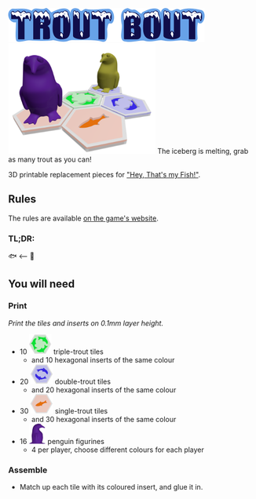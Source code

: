 <img alt="Trout Bout" src="https://raw.githubusercontent.com/tasssinclair/trout-bout/master/logo.png" />

<img alt="Setup" src="https://raw.githubusercontent.com/tasssinclair/trout-bout/master/setup.png" width="300" />
The iceberg is melting, grab as many trout as you can!

3D printable replacement pieces for ["Hey, That's my Fish!"](https://www.fantasyflightgames.com/en/products/hey-thats-my-fish/products/hey-thats-my-fish/).

## Rules

The rules are available [on the game's website](https://images-cdn.fantasyflightgames.com/ffg_content/hey-thats-my-fish-board-game/hey-thats-my-fish-rulebook.pdf).

### TL;DR:

🐟 <-- 🐧


## You will need

### Print

*Print the tiles and inserts on 0.1mm layer height.*

- 10 <img src="https://raw.githubusercontent.com/tasssinclair/trout-bout/master/tile-3.png" /> triple-trout tiles
  - and 10 hexagonal inserts of the same colour
- 20 <img src="https://raw.githubusercontent.com/tasssinclair/trout-bout/master/tile-2.png" /> double-trout tiles
  - and 20 hexagonal inserts of the same colour
- 30 <img src="https://raw.githubusercontent.com/tasssinclair/trout-bout/master/tile-1.png" /> single-trout tiles
  - and 30 hexagonal inserts of the same colour
- 16 <img src="https://raw.githubusercontent.com/tasssinclair/trout-bout/master/penguin.png" /> penguin figurines
  - 4 per player, choose different colours for each player

### Assemble

- Match up each tile with its coloured insert, and glue it in.

